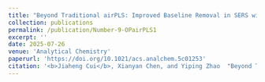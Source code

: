 ```yaml
---
title: "Beyond Traditional airPLS: Improved Baseline Removal in SERS with Parameter-Focused Optimization and Prediction"
collection: publications
permalink: /publication/Number-9-OPairPLS1
excerpt: ''
date: 2025-07-26
venue: 'Analytical Chemistry'
paperurl: 'https://doi.org/10.1021/acs.analchem.5c01253'
citation: '<b>Jiaheng Cui</b>, Xianyan Chen, and Yiping Zhao  "Beyond Traditional airPLS: Improved Baseline Removal in SERS with Parameter-Focused Optimization and Prediction", Analytical Chemistry Article ASAP DOI: 10.1021/acs.analchem.5c01253'
---
```


